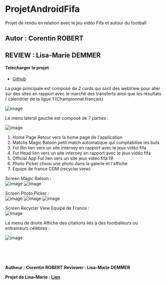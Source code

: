 # ProjetAndroidFifa

Projet de rendu en relation avec le jeu vidéo Fifa et autour du football

## Autor : Corentin ROBERT

## REVIEW : Lisa-Marie DEMMER

#### Telecharger le projet
* [Github](https://github.com/CorentinROBERT/ProjetAndroidFifa)

La page principale est composé de 2 cards qui sont des webView pour aller sur des sites en rapport avec le marché des transferts ainsi que les résultats / calendrier de la ligue 1 (Championnat français)

![image](https://user-images.githubusercontent.com/37982988/48676642-cf7d7800-eb69-11e8-9d92-6a1717570aeb.png)

Le menu latéral gauche est composé de 7 parties :<br>

![image](https://user-images.githubusercontent.com/37982988/48676636-cee4e180-eb69-11e8-90fc-1fda1472440c.png)

<ol>
  <li>Home Page Retour vers la home page de l'application</li>
  <li>Matchs Magic Baloon petit match automatique qui comptabilise les buts</li>
  
  <li>Fut Bin lien vers un site interney en rapport avec le jeux vidéo fifa</li>
  <li>Fut Head lien vers un site interney en rapport avec le jeux vidéo fifa</li>
  <li>Official App Fut lien vers un site jeux vidéo fifa 19</li>
  <li>Photo Picker choisi une photo dans la galerie et l'affiche</li>
  <li>Equipe de france CDM (recycler view)</li> 
  
</ol>

Screen Magic Baloon : <br>
![image](https://user-images.githubusercontent.com/37982988/48676637-cee4e180-eb69-11e8-99a8-9697712ed3ba.png)
![image](https://user-images.githubusercontent.com/37982988/48676644-cf7d7800-eb69-11e8-93b9-59f60e517c80.png)

Screen Photo Picker :<br>
![image](https://user-images.githubusercontent.com/37982988/48676638-cee4e180-eb69-11e8-91dc-3aa9845eb1ba.png)
![image](https://user-images.githubusercontent.com/37982988/48676639-cee4e180-eb69-11e8-9ae6-3aa1f028e53c.png)
![image](https://user-images.githubusercontent.com/37982988/48676640-cf7d7800-eb69-11e8-9dbb-4669d039919b.png)

 Screen Recycler View Equipe de France :<br>
 ![image](https://user-images.githubusercontent.com/37982988/48676641-cf7d7800-eb69-11e8-800a-c2333a872b7a.png)
  
 Le menu de droite Affiche des citations liés à des footballeurs ou entraineurs célèbres :
 
 ![image](https://user-images.githubusercontent.com/37982988/48676643-cf7d7800-eb69-11e8-9bb8-90da204e12d3.png)
 
 <br><br><br>
 
 <strong>Autheur : Corentin ROBERT</strong>
 <strong>Reviewer : Lisa-Marie DEMMER</strong>
 
 <strong>Projet de Lisa-Marie : <a href="https://github.com/Haeliss/ApplicationProjet">Lien</a></strong>
